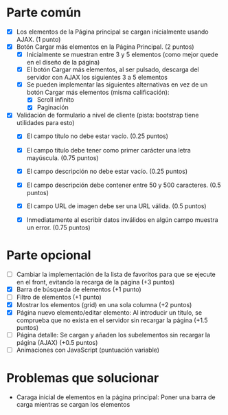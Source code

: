 # Parte común 

- [X] Los elementos de la Página principal se cargan inicialmente usando AJAX. (1 punto)
- [X] Botón Cargar más elementos en la Página Principal. (2 puntos)
  - [X] Inicialmente se muestran entre 3 y 5 elementos (como mejor quede en el diseño de la página)
  - [X] El botón Cargar más elementos, al ser pulsado, descarga del servidor con AJAX los siguientes 3 a 5 elementos
  - [X] Se pueden implementar las siguientes alternativas en vez de un botón Cargar más elementos (misma calificación):
    - [X] Scroll infinito
    - [X] Paginación
- [X] Validación de formulario a nivel de cliente (pista: bootstrap tiene utilidades para esto)
  - [X] El campo título no debe estar vacío. (0.25 puntos)
  - [X] El campo título debe tener como primer carácter una letra mayúscula. (0.75 puntos)
  - [X] El campo descripción no debe estar vacío. (0.25 puntos)
  - [X] El campo descripción debe contener entre 50 y 500 caracteres. (0.5 puntos)
  - [X] El campo URL de imagen debe ser una URL válida. (0.5 puntos)
  - [X] Inmediatamente al escribir datos inválidos en algún campo muestra un error. (0.75 puntos)


# Parte opcional

- [ ] Cambiar la implementación de la lista de favoritos para que se ejecute en el front, evitando la recarga de la página  (+3 puntos)
- [X] Barra de búsqueda de elementos (+1 punto)
- [ ] Filtro de elementos (+1 punto)
- [X] Mostrar los elementos (grid) en una sola columna (+2 puntos)
- [X] Página nuevo elemento/editar elemento: Al introducir un título, se comprueba que no exista en el servidor sin recargar la página (+1.5 puntos)
- [ ] Página detalle: Se cargan y añaden los subelementos sin recargar la página (AJAX) (+0.5 puntos)
- [ ] Animaciones con JavaScript (puntuación variable)

# Problemas que solucionar

- Caraga inicial de elementos en la página principal: Poner una barra de carga mientras se cargan los elementos